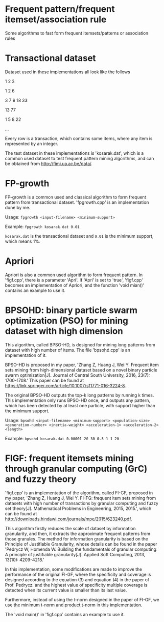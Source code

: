 # Frequent pattern/frequent itemset/association rule
Some algorithms to fast form frequent itemsets/patterns or association rules
# Transactional dataset
Dataset used in these implementations all look like the follows

1 2 3

1 2 6

3 7 9 18 33

13 77

1 5 8 22

...

Every row is a transaction, which contains some items, where any item is represented by an integer.

The test dataset in these implementations is 'kosarak.dat', which is a common used dataset to test frequent pattern mining algorithms, and can be obtained from http://fimi.ua.ac.be/data/.
# FP-growth
FP-growth is a common used and classical algorithm to form frequent pattern from transactional dataset. 'fpgrowth.cpp' is an implementation done by me.

Usage: `fpgrowth <input-filename> <minimum-support>`

Example: `fpgrowth kosarak.dat 0.01`

`kosarak.dat` is the transactional dataset and `0.01` is the minimum support, which means 1%.
# Apriori
Apriori is also a common used algorithm to form frequent pattern. In 'figf.cpp', there is a parameter 'Apri'. If 'Apri' is set to 'true', 'figf.cpp' becomes an implementation of Apriori, and the function 'void mian()' contains an example to use it.
# BPSOHD: binary particle swarm optimization (PSO) for mining dataset with high dimension
This algorithm, called BPSO-HD, is designed for mining long patterns from dataset with high number of items. The file 'bpsohd.cpp' is an implementation of it.

BPSO-HD is proposed in my paper, 'Zhang Z, Huang J, Wei Y. Frequent item sets mining from high-dimensional dataset based on a novel binary particle swarm optimization[J]. Journal of Central South University, 2016, 23(7): 1700-1708.' This paper can be found at https://link.springer.com/article/10.1007/s11771-016-3224-8.

The original BPSO-HD outputs the top-k long patterns by running k times. This implementation only runs BPSO-HD once, and outputs any pattern, which has been detected by at least one particle, with support higher than the minimum support.

Usage: `bpsohd <input-filename> <minimum-support> <population-size> <generation-number> <inertia-weight> <acceleration-1> <acceleration-2> <length>`

Example: `bpsohd kosarak.dat 0.00001 20 30 0.5 1 1 20`

# FIGF: frequent itemsets mining through granular computing (GrC) and fuzzy theory
'figf.cpp' is an implementation of the algorithm, called FI-GF, proposed in my paper, 'Zhang Z, Huang J, Wei Y. FI-FG: frequent item sets mining from datasets with high number of transactions by granular computing and fuzzy set theory[J]. Mathematical Problems in Engineering, 2015, 2015.', which can be found at http://downloads.hindawi.com/journals/mpe/2015/623240.pdf.

This algorithm firstly reduces the scale of dataset by information granularity, and then, it extracts the approximate frequent patterns from those granules. The method for information granularity is based on the Principle of Justifiable Granularity, whose details can be found in the paper 'Pedrycz W, Homenda W. Building the fundamentals of granular computing: A principle of justifiable granularity[J]. Applied Soft Computing, 2013, 13(10): 4209-4218.'

In this implementation, some modifications are made to improve the performance of the original FI-GF, where the specificity and coverage is designed according to the equation (3) and equation (4) in the paper of Prof. Pedrycz. and the highest value of specificity multiple coverage is detected when its current value is smaller than its last value.

Furthermore, instead of using the t-norm designed in the paper of FI-GF, we use the minimum t-norm and product t-norm in this implementation.

The 'void main()' in 'figf.cpp' contains an example to use it.
